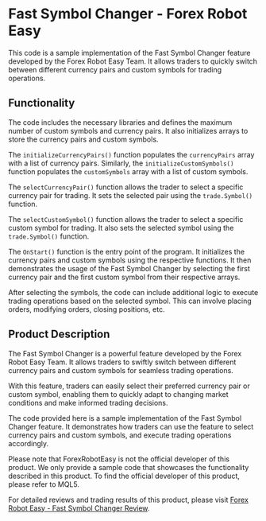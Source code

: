 # Fast Symbol Changer - Forex Robot Easy

This code is a sample implementation of the Fast Symbol Changer feature developed by the Forex Robot Easy Team. It allows traders to quickly switch between different currency pairs and custom symbols for trading operations. 

## Functionality

The code includes the necessary libraries and defines the maximum number of custom symbols and currency pairs. It also initializes arrays to store the currency pairs and custom symbols.

The `initializeCurrencyPairs()` function populates the `currencyPairs` array with a list of currency pairs. Similarly, the `initializeCustomSymbols()` function populates the `customSymbols` array with a list of custom symbols.

The `selectCurrencyPair()` function allows the trader to select a specific currency pair for trading. It sets the selected pair using the `trade.Symbol()` function.

The `selectCustomSymbol()` function allows the trader to select a specific custom symbol for trading. It also sets the selected symbol using the `trade.Symbol()` function.

The `OnStart()` function is the entry point of the program. It initializes the currency pairs and custom symbols using the respective functions. It then demonstrates the usage of the Fast Symbol Changer by selecting the first currency pair and the first custom symbol from their respective arrays.

After selecting the symbols, the code can include additional logic to execute trading operations based on the selected symbol. This can involve placing orders, modifying orders, closing positions, etc.

## Product Description

The Fast Symbol Changer is a powerful feature developed by the Forex Robot Easy Team. It allows traders to swiftly switch between different currency pairs and custom symbols for seamless trading operations.

With this feature, traders can easily select their preferred currency pair or custom symbol, enabling them to quickly adapt to changing market conditions and make informed trading decisions.

The code provided here is a sample implementation of the Fast Symbol Changer feature. It demonstrates how traders can use the feature to select currency pairs and custom symbols, and execute trading operations accordingly.

Please note that ForexRobotEasy is not the official developer of this product. We only provide a sample code that showcases the functionality described in this product. To find the official developer of this product, please refer to MQL5.

For detailed reviews and trading results of this product, please visit [Forex Robot Easy - Fast Symbol Changer Review](https://forexroboteasy.com/forex-robot-review/fast-symbol-changer-review-lean-forex-software-solution/).
